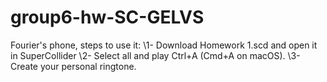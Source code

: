 # group6-hw-SC-GELVS
Fourier's phone, steps to use it:
\\1- Download Homework 1.scd and open it in SuperCollider
\\2- Select all and play Ctrl+A (Cmd+A on macOS).
\\3- Create your personal ringtone.
